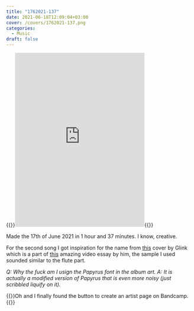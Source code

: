 ```yaml
---
title: "1762021-137"
date: 2021-06-18T12:09:04+03:00
cover: /covers/1762021-137.png
categories:
  - Music
draft: false
---
```

{{<rawhtml>}}<iframe style="border: 0; width: 350px; height: 470px;" src="https://bandcamp.com/EmbeddedPlayer/album=2118031533/size=large/bgcol=333333/linkcol=ffffff/tracklist=false/transparent=true/" seamless><a href="https://einorauhala.bandcamp.com/album/1762021-137">1762021-137 by Eino Rauhala</a></iframe>{{</rawhtml>}}


Made the 17th of June 2021 in 1 hour and 37 minutes. I know, creative.

For the second song I got inspiration for the name from [this](https://www.youtube.com/watch?v=FomO90HsmWw) cover by Glink which is a part of [this](https://www.youtube.com/watch?v=8_-fcFivTS8) amazing video essay by him, the sample I used sounded similar to the flute part.

_Q: Why the fuck am I usign the Papyrus font in the album art._
_A: It is actually a modified version of Papyrus that is even more noisy (just scribbled liquify on it)._
 

{{<monospace>}}Oh and I finally found the button to create an artist page on Bandcamp.{{</monospace>}}
